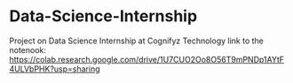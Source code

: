 # Data-Science-Internship
Project on Data Science Internship at Cognifyz Technology
link to the notenook: https://colab.research.google.com/drive/1U7CUO2Oo8O56T9mPNDp1AYtF4ULVbPHK?usp=sharing
